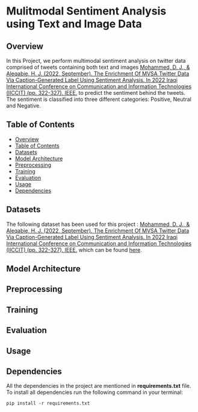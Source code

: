 # Mulitmodal Sentiment Analysis using Text and Image Data

## Overview

In this Project, we perform multimodal sentiment analysis on twitter data comprised of tweets containing both text and images [Mohammed, D. J., & Aleqabie, H. J. (2022, September). The Enrichment Of MVSA Twitter Data Via Caption-Generated Label Using Sentiment Analysis. In 2022 Iraqi International Conference on Communication and Information Technologies (IICCIT) (pp. 322-327). IEEE.](https://ieeexplore.ieee.org/stamp/stamp.jsp?arnumber=10010435&casa_token=FaL62LQyhXwAAAAA:J7OoPlBySzH0qCHs-1u7xeIzVGKIS-LP8Qcb7bliCM2IHciREp_bthjFuXNNgVKHT3ydxVmROQ?tag=1) to predict the sentiment behind the tweets. The sentiment is classified into three different categories: Positive, Neutral and Negative.

## Table of Contents
+ [Overview](#overview)
+ [Table of Contents](#table-of-contents)
+ [Datasets](#datasets)
+ [Model Architecture](#model-architecture)
+ [Preprocessing](#preprocessing)
+ [Training](#training)
+ [Evaluation](#evaluation)
+ [Usage](#usage)
+ [Dependencies](#dependencies)

## Datasets

The following dataset has been used for this project : [Mohammed, D. J., & Aleqabie, H. J. (2022, September). The Enrichment Of MVSA Twitter Data Via Caption-Generated Label Using Sentiment Analysis. In 2022 Iraqi International Conference on Communication and Information Technologies (IICCIT) (pp. 322-327). IEEE.](https://ieeexplore.ieee.org/stamp/stamp.jsp?arnumber=10010435&casa_token=FaL62LQyhXwAAAAA:J7OoPlBySzH0qCHs-1u7xeIzVGKIS-LP8Qcb7bliCM2IHciREp_bthjFuXNNgVKHT3ydxVmROQ?tag=1) which can be found [here](https://www.kaggle.com/datasets/dunyajasim/twitter-dataset-for-sentiment-analysis).

## Model Architecture

## Preprocessing

## Training

## Evaluation

## Usage

## Dependencies

All the dependencies in the project are mentioned in __requirements.txt__ file. To install all dependencies run the following command in your terminal:<br>
```
pip install -r requirements.txt
```
